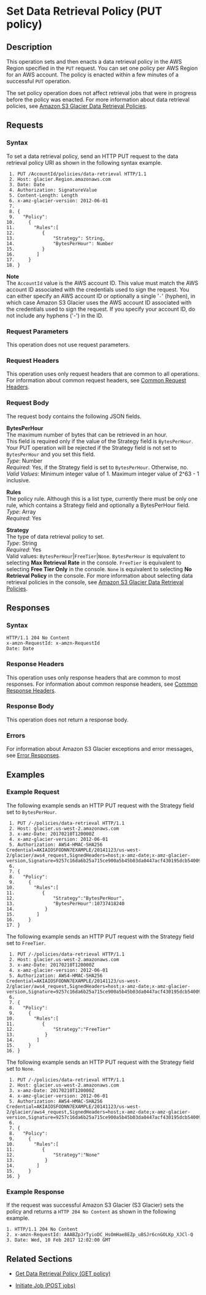 # Set Data Retrieval Policy \(PUT policy\)<a name="api-SetDataRetrievalPolicy"></a>

## Description<a name="api-SetDataRetrievalPolicy-description"></a>

This operation sets and then enacts a data retrieval policy in the AWS Region specified in the `PUT` request\. You can set one policy per AWS Region for an AWS account\. The policy is enacted within a few minutes of a successful `PUT` operation\. 

 The set policy operation does not affect retrieval jobs that were in progress before the policy was enacted\. For more information about data retrieval policies, see [Amazon S3 Glacier Data Retrieval Policies](data-retrieval-policy.md)\. 

## Requests<a name="api-SetDataRetrievalPolicy-requests"></a>

### Syntax<a name="api-SetDataRetrievalPolicy-requests-syntax"></a>

To set a data retrieval policy, send an HTTP PUT request to the data retrieval policy URI as shown in the following syntax example\.

```
 1. PUT /AccountId/policies/data-retrieval HTTP/1.1
 2. Host: glacier.Region.amazonaws.com
 3. Date: Date
 4. Authorization: SignatureValue
 5. Content-Length: Length
 6. x-amz-glacier-version: 2012-06-01
 7. 			
 8. {
 9.   "Policy":
10.     {
11.       "Rules":[
12.          {
13.              "Strategy": String,
14.              "BytesPerHour": Number          
15.          }
16.        ]
17.     }
18. }
```

 

**Note**  
The `AccountId` value is the AWS account ID\. This value must match the AWS account ID associated with the credentials used to sign the request\. You can either specify an AWS account ID or optionally a single '`-`' \(hyphen\), in which case Amazon S3 Glacier uses the AWS account ID associated with the credentials used to sign the request\. If you specify your account ID, do not include any hyphens \('\-'\) in the ID\.

### Request Parameters<a name="api-SetDataRetrievalPolicy-requests-parameters"></a>

This operation does not use request parameters\.

### Request Headers<a name="api-SetDataRetrievalPolicy-requests-headers"></a>

This operation uses only request headers that are common to all operations\. For information about common request headers, see [Common Request Headers](api-common-request-headers.md)\.

### Request Body<a name="api-SetDataRetrievalPolicy-requests-elements"></a>

The request body contains the following JSON fields\.

 

**BytesPerHour**  
The maximum number of bytes that can be retrieved in an hour\.  
This field is required only if the value of the Strategy field is `BytesPerHour`\. Your PUT operation will be rejected if the Strategy field is not set to `BytesPerHour` and you set this field\.  
*Type*: Number  
*Required*: Yes, if the Strategy field is set to `BytesPerHour`\. Otherwise, no\.  
*Valid Values*: Minimum integer value of 1\. Maximum integer value of 2^63 \- 1 inclusive\.

**Rules**  
The policy rule\. Although this is a list type, currently there must be only one rule, which contains a Strategy field and optionally a BytesPerHour field\.  
*Type*: Array  
*Required*: Yes

**Strategy**  
The type of data retrieval policy to set\.  
*Type*: String  
*Required*: Yes  
Valid values: `BytesPerHour`\|`FreeTier`\|`None`\. `BytesPerHour` is equivalent to selecting **Max Retrieval Rate** in the console\. `FreeTier` is equivalent to selecting **Free Tier Only** in the console\. `None` is equivalent to selecting **No Retrieval Policy** in the console\. For more information about selecting data retrieval policies in the console, see [Amazon S3 Glacier Data Retrieval Policies](data-retrieval-policy.md)\.

## Responses<a name="api-SetDataRetrievalPolicy-responses"></a>

### Syntax<a name="api-SetDataRetrievalPolicyresponse-syntax"></a>

```
HTTP/1.1 204 No Content
x-amzn-RequestId: x-amzn-RequestId
Date: Date
```

### Response Headers<a name="api-SetDataRetrievalPolicy-responses-headers"></a>

This operation uses only response headers that are common to most responses\. For information about common response headers, see [Common Response Headers](api-common-response-headers.md)\.

### Response Body<a name="api-SetDataRetrievalPolicy-responses-elements"></a>

This operation does not return a response body\.

### Errors<a name="api-SetDataRetrievalPolicy-responses-errors"></a>

For information about Amazon S3 Glacier exceptions and error messages, see [Error Responses](api-error-responses.md)\.

## Examples<a name="api-SetDataRetrievalPolicy-examples"></a>

### Example Request<a name="api-SetDataRetrievalPolicy-example-request"></a>

The following example sends an HTTP PUT request with the Strategy field set to `BytesPerHour`\. 

```
 1. PUT /-/policies/data-retrieval HTTP/1.1
 2. Host: glacier.us-west-2.amazonaws.com
 3. x-amz-Date: 20170210T120000Z
 4. x-amz-glacier-version: 2012-06-01
 5. Authorization: AWS4-HMAC-SHA256 Credential=AKIAIOSFODNN7EXAMPLE/20141123/us-west-2/glacier/aws4_request,SignedHeaders=host;x-amz-date;x-amz-glacier-version,Signature=9257c16da6b25a715ce900a5b45b03da0447acf430195dcb540091b12966f2a2
 6. 			
 7. {
 8.   "Policy":
 9.     {
10.       "Rules":[
11.          {
12.              "Strategy":"BytesPerHour",
13.              "BytesPerHour":10737418240       
14.           }
15.        ]
16.     }
17. }
```

The following example sends an HTTP PUT request with the Strategy field set to `FreeTier`\. 

```
 1. PUT /-/policies/data-retrieval HTTP/1.1
 2. Host: glacier.us-west-2.amazonaws.com
 3. x-amz-Date: 20170210T120000Z
 4. x-amz-glacier-version: 2012-06-01
 5. Authorization: AWS4-HMAC-SHA256 Credential=AKIAIOSFODNN7EXAMPLE/20141123/us-west-2/glacier/aws4_request,SignedHeaders=host;x-amz-date;x-amz-glacier-version,Signature=9257c16da6b25a715ce900a5b45b03da0447acf430195dcb540091b12966f2a2
 6. 			
 7. {
 8.   "Policy":
 9.     {
10.       "Rules":[
11.          {
12.              "Strategy":"FreeTier"   
13.           }
14.        ]
15.     }
16. }
```

The following example sends an HTTP PUT request with the Strategy field set to `None`\. 

```
 1. PUT /-/policies/data-retrieval HTTP/1.1
 2. Host: glacier.us-west-2.amazonaws.com
 3. x-amz-Date: 20170210T120000Z
 4. x-amz-glacier-version: 2012-06-01
 5. Authorization: AWS4-HMAC-SHA256 Credential=AKIAIOSFODNN7EXAMPLE/20141123/us-west-2/glacier/aws4_request,SignedHeaders=host;x-amz-date;x-amz-glacier-version,Signature=9257c16da6b25a715ce900a5b45b03da0447acf430195dcb540091b12966f2a2
 6. 			
 7. {
 8.   "Policy":
 9.     {
10.       "Rules":[
11.          {
12.              "Strategy":"None"   
13.           }
14.        ]
15.     }
16. }
```

### Example Response<a name="api-SetDataRetrievalPolicy-example-response"></a>

If the request was successful Amazon S3 Glacier \(S3 Glacier\) sets the policy and returns a `HTTP 204 No Content` as shown in the following example\.

```
1. HTTP/1.1 204 No Content
2. x-amzn-RequestId: AAABZpJrTyioDC_HsOmHae8EZp_uBSJr6cnGOLKp_XJCl-Q
3. Date: Wed, 10 Feb 2017 12:02:00 GMT
```

## Related Sections<a name="related-sections-SetDataRetrievalPolicy"></a>

 
+ [Get Data Retrieval Policy \(GET policy\)](api-GetDataRetrievalPolicy.md)

 
+ [Initiate Job \(POST jobs\)](api-initiate-job-post.md)